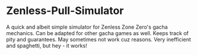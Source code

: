 # Zenless-Pull-Simulator
A quick and albeit simple simulator for Zenless Zone Zero's gacha mechanics. Can be adapted for other gacha games as well. Keeps track of pity and guarantees. May sometimes not work cuz reasons. Very inefficient and spaghetti, but hey - it works!
